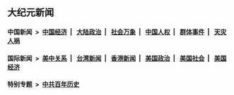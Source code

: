 ## 大纪元新闻

#### 中国新闻 &nbsp;>&nbsp; [中国经济](indexes/ncid283/README.md?01291645) &nbsp;| &nbsp; [大陆政治](indexes/ncid277/README.md?01291645) &nbsp;| &nbsp; [社会万象](indexes/ncid282/README.md?01291645) &nbsp;| &nbsp; [中国人权](indexes/ncid278/README.md?01291645) &nbsp;| &nbsp; [群体事件](indexes/ncid279/README.md?01291645) &nbsp;| &nbsp; [天灾人祸](indexes/ncid280/README.md?01291645)

#### 国际新闻 &nbsp;>&nbsp; [美中关系](indexes/nf1412576/README.md?01291645) &nbsp;| &nbsp; [台湾新闻](indexes/ncid1349361/README.md?01291645) &nbsp;| &nbsp; [香港新闻](indexes/ncid1349362/README.md?01291645) &nbsp;| &nbsp; [美国政治](indexes/ncid1078159/README.md?01291645) &nbsp;| &nbsp; [美国社会](indexes/ncid1078160/README.md?01291645) &nbsp;| &nbsp; [美国经济](indexes/ncid1078158/README.md?01291645)

#### 特别专题 &nbsp;>&nbsp; [中共百年历史](https://github.com/epoch-news/epoch-special/blob/master/README.md?01291645)  
